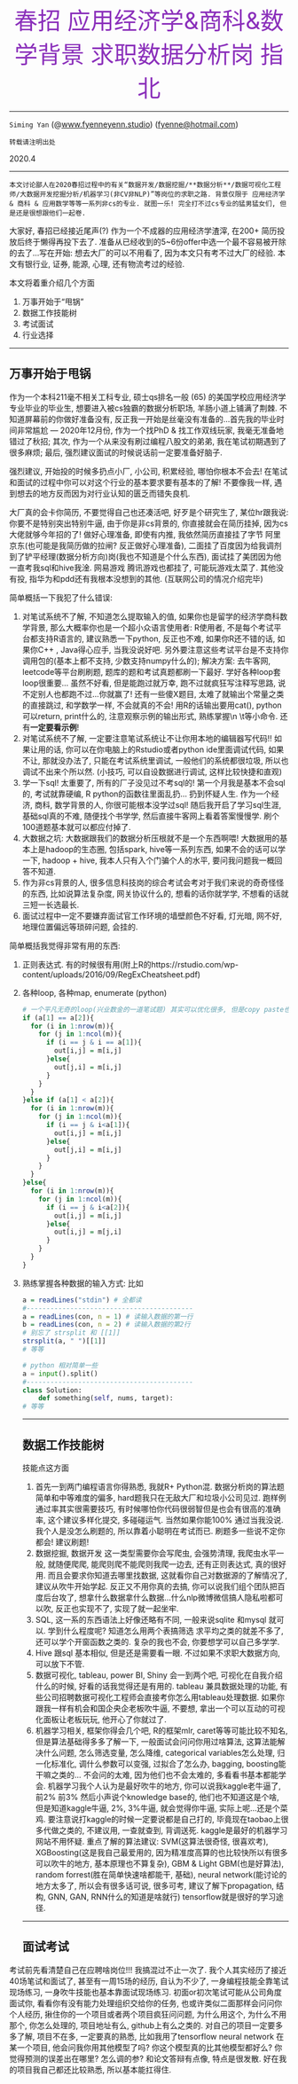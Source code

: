 <center><span style="font-size:42px;color:#8B30BB;">春招 应用经济学&商科&数学背景 求职数据分析岗 指北 </center></span>

---

`Siming Yan` (@www.fyenneyenn.studio) (fyenne@hotmail.com)

`转载请注明出处`

2020.4

---

`本文讨论鄙人在2020春招过程中的有关“数据开发/数据挖掘/**数据分析**/数据可视化工程师/大数据开发挖掘分析/机器学习(非CV非NLP)”等岗位的求职之路. 背景仅限于 应用经济学 & 商科 & 应用数学等等一系列非cs的专业. 就图一乐! 完全打不过cs专业的猛男猛女们, 但是还是很想跟他们一起卷.`

大家好, 春招已经接近尾声(?) 作为一个不成器的应用经济学渣滓, 在200+ 简历投放后终于懒得再投下去了. 准备从已经收到的5~6份offer中选一个最不容易被开除的去了...写在开始: 想去大厂的可以不用看了, 因为本文只有考不过大厂的经验. 本文有银行业, 证券, 能源, 心理, 还有物流考过的经验.

本文将着重介绍几个方面

1. 万事开始于“甩锅”
2. 数据工作技能树
3. 考试面试
4. 行业选择

---

## 万事开始于甩锅

作为一个本科211毫不相关工科专业, 硕士qs排名一般 (65) 的美国学校应用经济学专业毕业的毕业生, 想要进入被cs独霸的数据分析职场, 羊肠小道上铺满了荆棘. 不知道屏幕前的你做好准备没有, 反正我一开始是丝毫没有准备的…首先我的毕业时间非常尴尬 — 2020年12月份, 作为一个找PhD & 找工作双线玩家, 我毫无准备地错过了秋招; 其次, 作为一个从来没有刷过编程八股文的弟弟, 我在笔试初期遇到了很多麻烦; 最后, 强烈建议面试的时候说话前一定要准备好脑子.

强烈建议, 开始投的时候多扔点小厂, 小公司, 积累经验, 哪怕你根本不会去! 在笔试和面试的过程中你可以对这个行业的基本要求要有基本的了解! 不要像我一样, 遇到想去的地方反而因为对行业认知的匮乏而错失良机. 

大厂真的会卡你简历, 不要觉得自己也还凑活吧, 好歹是个研究生了, 某位hr跟我说: 你要不是特别突出特别牛逼,  由于你是非cs背景的, 你直接就会在简历挂掉, 因为cs大佬就够今年招的了! 做好心理准备, 即使有内推, 我依然简历直接挂了字节 阿里 京东(也可能是我简历做的拉闸? 反正做好心理准备),  二面挂了百度因为给我调剂到了铲平经理(数据分析方向)岗(我也不知道是个什么东西), 面试挂了美团因为他一直考我sql和hive我淦. 网易游戏 腾讯游戏也都挂了, 可能玩游戏太菜了. 其他没有投, 指华为和pdd还有我根本没想到的其他. (互联网公司的情况介绍完毕)

简单概括一下我犯了什么错误:

1. 对笔试系统不了解, 不知道怎么提取输入的值, 如果你也是留学的经济学商科数学背景, 那么大概率你也是一个超小众语言使用者: R使用者, 不是每个考试平台都支持R语言的, 建议熟悉一下python, 反正也不难, 如果你R还不错的话, 如果你C++ , Java得心应手, 当我没说好吧. 另外要注意这些考试平台是不支持你调用包的(基本上都不支持, 少数支持numpy什么的); 解决方案: 去牛客网, leetcode等平台刷刷题, 题库的题和考试真题都刷一下最好. 学好各种loop套loop很重要… 虽然不好看, 但是能跑过就万幸, 跑不过就疯狂写注释写思路, 说不定别人也都跑不过...你就赢了! 还有一些傻X题目, 太难了就输出个常量之类的直接跳过, 和学数学一样, 不会就真的不会! 用R的话输出要用cat(), python 可以return, print什么的, 注意观察示例的输出形式, 熟练掌握\n \t等小命令. 还有**一定要看示例**!
2. 对笔试系统不了解, 一定要注意笔试系统让不让你用本地的编辑器写代码!! 如果让用的话, 你可以在你电脑上的Rstudio或者python ide里面调试代码, 如果不让, 那就没办法了, 只能在考试系统里调试, 一般他们的系统都很垃圾, 所以也调试不出来个所以然. (小技巧, 可以自设数据进行调试, 这样比较快捷和直观)
3. 学一下sql! 太重要了, 所有的厂子没见过不考sql的! 第一个月我是基本不会sql的, 考试就靠硬编, R python的函数往里面乱扔… 扔到怀疑人生. 作为一个经济, 商科, 数学背景的人, 你很可能根本没学过sql! 随后我开启了学习sql生涯, 基础sql真的不难, 随便找个书学学, 然后直接牛客网上看着答案慢慢学. 刷个100道题基本就可以都应付掉了.
4. 大数据之坑: 大数据跟我们的数据分析压根就不是一个东西啊喂! 大数据用的基本上是hadoop的生态圈, 包括spark, hive等一系列东西, 如果不会的话可以学一下, hadoop + hive, 我本人只有入个门骗个人的水平, 要问我问题我一概回答不知道.
5. 作为非cs背景的人, 很多信息科技岗的综合考试会考对于我们来说的奇奇怪怪的东西, 比如说算法复杂度, 网关协议什么的, 想看的话你就学学, 不想看的话就三短一长选最长.
6. 面试过程中一定不要嫌弃面试官工作环境的墙壁颜色不好看, 灯光暗, 网不好, 地理位置偏远等琐碎问题, 会挂的.

简单概括我觉得非常有用的东西:

1. 正则表达式. 有的时候很有用(附上R的https://rstudio.com/wp-content/uploads/2016/09/RegExCheatsheet.pdf)

2. 各种loop, 各种map, enumerate (python)

   ```R
   # 一个平凡无奇的loop(兴业数金的一道笔试题) 其实可以优化很多, 但是copy paste也花不了多长时间, 按自己想法先写好最重要(比如说这里for loop可以提取到外面, 但是我的猪脑子不允许)
   if (a[1] == a[2]){
     for (i in 1:nrow(m)){
       for (j in 1:ncol(m)){
         if (i == j & i == a[1]){
           out[i,j] = m[i,j]
         }else{
           out[j,i] = m[i,j]
         }
       }
     }
   }else if (a[1] < a[2]){
     for (i in 1:nrow(m)){
       for (j in 1:ncol(m)){
         if (i == j & i<a[1]){
           out[i,j] = m[i,j]
         }else{
           out[j,i] = m[i,j]
         }
       }
     }
   }else{
     for (i in 1:nrow(m)){
       for (j in 1:ncol(m)){
         if (i == j & i<a[2]){
           out[i,j] = m[i,j]
         }else{
           out[i,j] = m[j,i]
         }
       }
     }
   }
   ```

   

3. 熟练掌握各种数据的输入方式: 比如

   ```R
   a = readLines("stdin") # 全都读
   #------------------------------------------ 
   a = readLines(con, n = 1) # 读输入数据的第一行
   b = readLines(con, n = 2) # 读输入数据的第2行
   # 别忘了 strsplit 和 [[1]]
   strsplit(a, " ")[[1]]
   # 等等
   ```

   ```python
   # python 相对简单一些
   a = input().split()
   #------------------------------------------ 
   class Solution:
       def something(self, nums, target):
   # 等等
   ```

   ---

   ## 数据工作技能树

   技能点这方面

   1. 首先一到两门编程语言你得熟悉, 我就R+ Python混. 数据分析岗的算法题简单和中等难度的偏多, hard题我只在无敌大厂和垃圾小公司见过. 跑样例通过率其实很需要技巧, 有时候哪怕你代码很弱智但是也会有很高的准确率, 这个建议多样化提交, 多碰碰运气. 当然如果你能100% 通过当我没说. 我个人是没怎么刷题的, 所以靠着小聪明在考试而已. 刷题多一些说不定你都会! 建议刷题!
   2. 数据挖掘, 数据开发 这一类型需要你会写爬虫, 会强势清理, 我爬虫水平一般, 就随便爬爬, 能爬则爬不能爬则我爬一边去, 还有正则表达式, 真的很好用. 而且会要求你知道去哪里找数据, 这就看你自己对数据源的了解情况了, 建议从吹牛开始学起. 反正又不用你真的去搞, 你可以说我们组个团队把百度后台攻了, 想拿什么数据拿什么数据…什么nlp微博微信搞人隐私啦都可以吹, 反正也实现不了, 实现了就一起坐牢. 
   3. SQL, 这一系的东西语法上好像还略有不同, 一般来说sqlite 和mysql 就可以. 学到什么程度呢? 知道怎么用两个表搞筛选 求平均之类的就差不多了, 还可以学个开窗函数之类的. 复杂的我也不会, 你要想学可以自己多学学.
   4. Hive 跟sql 基本相似, 但是还是需要看一眼. 不过如果不求职大数据方向, 可以放下不管.
   5. 数据可视化, tableau, power BI, Shiny 会一到两个吧, 可视化在自我介绍什么的时候, 好看的话我觉得还是有用的. tableau 兼具数据处理的功能, 有些公司招聘数据可视化工程师会直接考你怎么用tableau处理数据. 如果你跟我一样有机会和国企央企老板吹牛逼, 不要想, 拿出一个可以互动的可视化面板让老板玩玩, 他开心了你就过了.
   6. 机器学习相关, 框架你得会几个吧, R的框架mlr, caret等等可能比较不知名, 但是算法基础得多多了解一下, 一般面试会问问你用过啥算法, 这算法能解决什么问题, 怎么筛选变量, 怎么降维, categorical variables怎么处理, 归一化标准化, 调什么参数可以变强, 过拟合了怎么办, bagging, boosting能干嘛之类的… 不会问的太难, 因为他们也不会太难的, 多看看书基本都能学会. 机器学习我个人认为是最好吹牛的地方, 你可以说我kaggle老牛逼了, 前2% 前3% 然后小声说个knowledge base的, 他们也不知道这是个啥, 但是知道kaggle牛逼, 2%, 3%牛逼, 就会觉得你牛逼, 实际上呢…还是个菜鸡. 要注意说打kaggle的时候一定要说都是自己打的, 毕竟现在taobao上很多代做之类的, 不建议用, 一查就查到, 背调送死. kaggle是最好的机器学习网站不用怀疑. 重点了解的算法建议: SVM(这算法很奇怪, 很喜欢考), XGBoosting(这是我自己最爱用的, 因为精准度高算的也比较快所以有很多可以吹牛的地方, 基本原理也不算复杂), GBM & Light GBM(也是好算法),  random forrest(胜在简单快速啥都能干, 基础), neural network(能讨论的地方太多了, 所以会有很多话可说, 很多可考, 建议了解下propagation, 结构, GNN, GAN, RNN什么的知道是啥就行) tensorflow就是很好的学习途径.

   ---

   ## 面试考试

考试前先看清楚自己在应聘啥岗位!!! 我搞混过不止一次了. 我个人其实经历了接近40场笔试和面试了, 甚至有一周15场的经历, 自认为不少了, 一身编程技能全靠笔试现场练习, 一身吹牛技能也基本靠面试现场练习. 初面or初次笔试可能从公司角度面试你, 看看你有没有能力处理组织交给你的任务, 也或许类似二面那样会问问你个人经历, 揪住你的一个项目或者两个项目疯狂问问题, 为什么用这个, 为什么不用那个, 你怎么处理的, 项目地址有么, github上有么之类的. 对自己的项目一定要多多了解, 项目不在多, 一定要真的熟悉, 比如我用了tensorflow neural network 在某一个项目, 他会问我你用其他模型了吗? 你这个模型真的比其他模型都好么? 你觉得预测的误差出在哪里? 怎么调的参? 和论文答辩有点像, 特点是很发散. 好在我的项目我自己都还比较熟悉, 所以基本能扛得住.